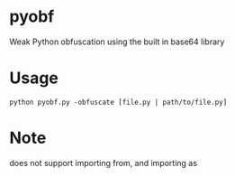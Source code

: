 # pyobf
Weak Python obfuscation using the built in base64 library

# Usage
`python pyobf.py -obfuscate [file.py | path/to/file.py]`

# Note
does not support importing from, and importing as


